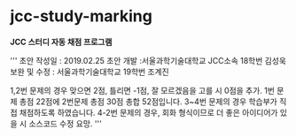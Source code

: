 
# jcc-study-marking
**JCC 스터디 자동 채점 프로그램**

'''
초안 작성일 : 2019.02.25
초안 개발 :서울과학기술대학교 JCC소속 18학번 김성욱
보완 및 수정 : 서울과학기술대학교 19학번 조계진

1,2번 문제의 경우 맞으면 2점, 틀리면 -1점, 잘 모르겠음을 고를 시 0점을 추가.
1번 문제 총점 22점에 2번문제 총점 30점 총합 52점입니다. 
3~4번 문제의 경우 학습부가 직접 채점하도록 하였습니다.
4-2번 문제의 경우, 회화 형식이므로 더 좋은 아이디어가 있을 시 소스코드 수정 요망.
'''